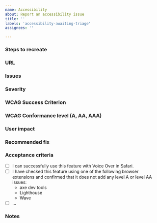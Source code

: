 ```yaml
---
name: Accessibility
about: Report an accessibility issue
title: ''
labels: 'accessibility-awaiting-triage'
assignees: ''

---
```

### Steps to recreate


### URL


### Issues


### Severity


### WCAG Success Criterion


### WCAG Conformance level (A, AA, AAA)


### User impact


### Recommended fix


### Acceptance criteria
- [ ] I can successfully use this feature with Voice Over in Safari.
- [ ] I have checked this feature using one of the following browser extensions and confirmed that it does not add any level A or level AA issues:
    * axe dev tools
    * Lighthouse
    * Wave
- [ ] ...

### Notes
